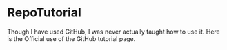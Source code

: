 # RepoTutorial
Though I have used GitHub, I was never actually taught how to use it. Here is the Official use of the GitHub tutorial page.
